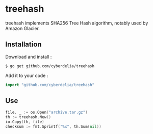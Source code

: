# treehash

treehash implements SHA256 Tree Hash algorithm, notably used by Amazon Glacier.

## Installation

Download and install :

```
$ go get github.com/cyberdelia/treehash
```

Add it to your code :

```go
import "github.com/cyberdelia/treehash"
```

## Use

```go
file, _ := os.Open("archive.tar.gz")
th := treehash.New()
io.Copy(th, file)
checksum := fmt.Sprintf("%x", th.Sum(nil))
```
